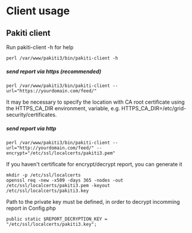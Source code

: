 # Client usage

## Pakiti client
Run pakiti-client -h for help

    perl /var/www/pakiti3/bin/pakiti-client -h

##### send report via https (recommended)
    perl /var/www/pakiti3/bin/pakiti-client --url="https://yourdomain.com/feed/"

It may be necessary to specify the location with CA root certificate using the HTTPS_CA_DIR environment, variable, e.g. HTTPS_CA_DIR=/etc/grid-security/certificates.

##### send report via http
    perl /var/www/pakiti3/bin/pakiti-client --url="http://yourdomain.com/feed/" --encrypt="/etc/ssl/localcerts/pakiti3.pem"

If you haven't certificate for encrypt/decrypt report, you can generate it

    mkdir -p /etc/ssl/localcerts
    openssl req -new -x509 -days 365 -nodes -out /etc/ssl/localcerts/pakiti3.pem -keyout /etc/ssl/localcerts/pakiti3.key

Path to the private key must be defined, in order to decrypt incomming report in Config.php

    public static $REPORT_DECRYPTION_KEY = "/etc/ssl/localcerts/pakiti3.key";
